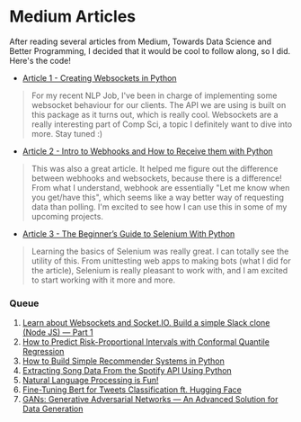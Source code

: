 # Medium Articles

After reading several articles from Medium, Towards Data Science and Better Programming, I decided that it would be cool to follow along, so I did. Here's the code! 

- [Article 1 - Creating Websockets in Python](https://github.com/TrevorW-code/Medium-Articles/tree/main/article_1)
> For my recent NLP Job, I've been in charge of implementing some websocket behaviour for our clients. The API we are using is built on this package as it turns out, which is really cool. Websockets are a really interesting part of Comp Sci, a topic I definitely want to dive into more. Stay tuned :)

- [Article 2 - Intro to Webhooks and How to Receive them with Python](https://github.com/TrevorW-code/Medium-Articles/tree/main/article_2)
> This was also a great article. It helped me figure out the difference between webhooks and websockets, because there is a difference! From what I understand, webhook are essentially "Let me know when you get/have this", which seems like a way better way of requesting data than polling. I'm excited to see how I can use this in some of my upcoming projects.

- [Article 3 - The Beginner’s Guide to Selenium With Python](https://github.com/TrevorW-code/Medium-Articles/tree/main/article_3)
> Learning the basics of Selenium was really great. I can totally see the utility of this. From unittesting web apps to making bots (what I did for the article), Selenium is really pleasant to work with, and I am excited to start working with it more and more. 


### Queue
1. [Learn about Websockets and Socket.IO. Build a simple Slack clone (Node JS) — Part 1](https://danielatuma.medium.com/learn-about-websockets-and-socket-io-build-a-simple-slack-clone-node-js-part-1-6ff4ecca3323)
2. [How to Predict Risk-Proportional Intervals with Conformal Quantile Regression](https://towardsdatascience.com/how-to-predict-risk-proportional-intervals-with-conformal-quantile-regression-175775840dc4)
3. [How to Build Simple Recommender Systems in Python](https://medium.com/swlh/how-to-build-simple-recommender-systems-in-python-647e5bcd78bd)
4. [Extracting Song Data From the Spotify API Using Python](https://towardsdatascience.com/extracting-song-data-from-the-spotify-api-using-python-b1e79388d50)
5. [Natural Language Processing is Fun!](https://medium.com/@ageitgey/natural-language-processing-is-fun-9a0bff37854e)
6. [Fine-Tuning Bert for Tweets Classification ft. Hugging Face](https://medium.com/mlearning-ai/fine-tuning-bert-for-tweets-classification-ft-hugging-face-8afebadd5dbf)
7. [GANs: Generative Adversarial Networks — An Advanced Solution for Data Generation](https://towardsdatascience.com/gans-generative-adversarial-networks-an-advanced-solution-for-data-generation-2ac9756a8a99)
